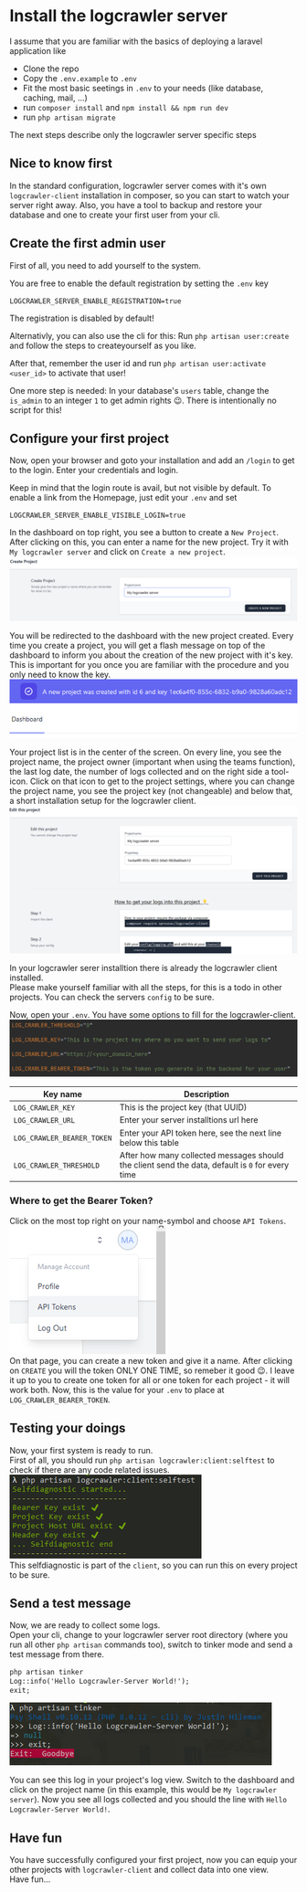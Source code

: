 # Install the logcrawler server
I assume that you are familiar with the basics of deploying a laravel application like
- Clone the repo
- Copy the `.env.example` to `.env`
- Fit the most basic seetings in `.env` to your needs (like database, caching, mail, ...)
- run `composer install` and `npm install && npm run dev`
- run `php artisan migrate`

The next steps describe only the logcrawler server specific steps

## Nice to know first
In the standard configuration, logcrawler server comes with it's own `logcrawler-client` installation in composer, so you can start to watch your server right away.
Also, you have a tool to backup and restore your database and one to create your first user from your cli.

## Create the first admin user
First of all, you need to add yourself to the system.

You are free to enable the default registration by setting the `.env` key
```dotenv
LOGCRAWLER_SERVER_ENABLE_REGISTRATION=true
```
The registration is disabled by default!

Alternativly, you can also use the cli for this: Run `php artisan user:create` and follow the steps to createyourself as you like.

After that, remember the user id and run `php artisan user:activate <user_id>` to activate that user!

One more step is needed: In your database's `users` table, change the `is_admin` to an integer `1` to get admin rights 😉. There is intentionally no script for this! 

## Configure your first project
Now, open your browser and goto your installation and add an `/login` to get to the login. Enter your credentials and login.

Keep in mind that the login route is avail, but not visible by default. To enable a link from the Homepage, just edit your `.env` and set
```dotenv
LOGCRAWLER_SERVER_ENABLE_VISIBLE_LOGIN=true
```

In the dashboard on top right, you see a button to create a `New Project`. After clicking on this, you can enter a name for the new project. Try it with `My logcrawler server` and click on `Create a new project`.  
![Creating a new project](docs/creating_a_new_project.png)

You will be redirected to the dashboard with the new project created. Every time you create a project, you will get a flash message on top of the dashboard to inform you about the creation of the new project with it's key. This is important for you once you are familiar with the procedure and you only need to know the key.  
![New project flash message](docs/new_project_flash_message.png)

Your project list is in the center of the screen. On every line, you see the project name, the project owner (important when using the teams function), the last log date, the number of logs collected and on the right side a tool-icon. Click on that icon to get to the project settings, where you can change the project name, you see the project key (not changeable) and below that, a short installation setup for the logcrawler client.  
![Edit a project](docs/edit_a_project.png)

In your logcrawler serer installtion there is already the logcrawler client installed.  
Please make yourself familiar with all the steps, for this is a todo in other projects. You can check the servers `config` to be sure.

Now, open your `.env`. You have some options to fill for the logcrawler-client.  
![Logcrawler client env settings](docs/logcrawler_env_settings.png)

| Key name                   | Description                                                                                      |
|----------------------------|--------------------------------------------------------------------------------------------------|
| `LOG_CRAWLER_KEY`          | This is the project key (that UUID)                                                              |
| `LOG_CRAWLER_URL`          | Enter your server installtions url here                                                          |
| `LOG_CRAWLER_BEARER_TOKEN` | Enter your API token here, see the next line below this table                                    |
| `LOG_CRAWLER_THRESHOLD`    | After how many collected messages should the client send the data, default is `0` for every time |

### Where to get the Bearer Token?
Click on the most top right on your name-symbol and choose `API Tokens`.  
![Where to find the api token](docs/api_token_place.png)  
On that page, you can create a new token and give it a name. After clicking on `CREATE` you will the token ONLY ONE TIME, so remeber it good 😉. I leave it up to you to create one token for all or one token for each project - it will work both.
Now, this is the value for your `.env` to place at `LOG_CRAWLER_BEARER_TOKEN`.

## Testing your doings
Now, your first system is ready to run.  
First of all, you should run `php artisan logcrawler:client:selftest` to check if there are any code related issues.  
![Selfdiagnostic should look like this](docs/selfdiagnostic.png)  
This selfdiagnostic is part of the `client`, so you can run this on every project to be sure.

## Send a test message
Now, we are ready to collect some logs.  
Open your cli, change to your logcrawler server root directory (where you run all other `php artisan` commands too), switch to tinker mode and send a test message from there.
```
php artisan tinker
Log::info('Hello Logcrawler-Server World!');
exit;
```
![Sending a test log](docs/sending_a_test_message.png)

You can see this log in your project's log view. Switch to the dashboard and click on the project name (in this example, this would be `My logcrawler server`). Now you see all logs collected and you should the line with `Hello Logcrawler-Server World!`.

## Have fun
You have successfully configured your first project, now you can equip your other projects with `logcrawler-client` and collect data into one view.  
Have fun...

